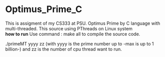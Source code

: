 # Optimus_Prime_C
This is assigment of my CS333 at PSU. Optimus Prime by C language with multi-threaded. This source using  PThreads on  Linux system<br> 
<b>how to run</b>
Use command : make all to compile the source code.<br>

./primeMT yyyy zz  (with yyyy is the prime number up to -max is up to 1 billion-) and zz is the number of cpu thread want to run.



